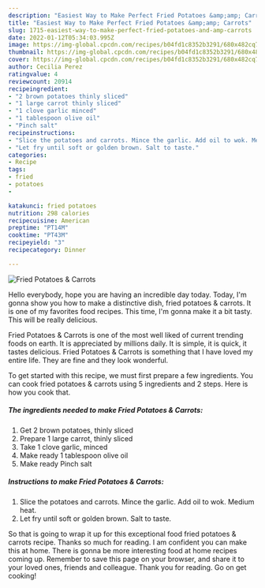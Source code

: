 ```yaml
---
description: "Easiest Way to Make Perfect Fried Potatoes &amp;amp; Carrots"
title: "Easiest Way to Make Perfect Fried Potatoes &amp;amp; Carrots"
slug: 1715-easiest-way-to-make-perfect-fried-potatoes-and-amp-carrots
date: 2022-01-12T05:34:03.995Z
image: https://img-global.cpcdn.com/recipes/b04fd1c8352b3291/680x482cq70/fried-potatoes-carrots-recipe-main-photo.jpg
thumbnail: https://img-global.cpcdn.com/recipes/b04fd1c8352b3291/680x482cq70/fried-potatoes-carrots-recipe-main-photo.jpg
cover: https://img-global.cpcdn.com/recipes/b04fd1c8352b3291/680x482cq70/fried-potatoes-carrots-recipe-main-photo.jpg
author: Cecilia Perez
ratingvalue: 4
reviewcount: 20914
recipeingredient:
- "2 brown potatoes thinly sliced"
- "1 large carrot thinly sliced"
- "1 clove garlic minced"
- "1 tablespoon olive oil"
- "Pinch salt"
recipeinstructions:
- "Slice the potatoes and carrots. Mince the garlic. Add oil to wok. Medium heat."
- "Let fry until soft or golden brown. Salt to taste."
categories:
- Recipe
tags:
- fried
- potatoes
- 

katakunci: fried potatoes  
nutrition: 298 calories
recipecuisine: American
preptime: "PT14M"
cooktime: "PT43M"
recipeyield: "3"
recipecategory: Dinner

---
```



![Fried Potatoes &amp; Carrots](https://img-global.cpcdn.com/recipes/b04fd1c8352b3291/680x482cq70/fried-potatoes-carrots-recipe-main-photo.jpg)

Hello everybody, hope you are having an incredible day today. Today, I'm gonna show you how to make a distinctive dish, fried potatoes &amp; carrots. It is one of my favorites food recipes. This time, I'm gonna make it a bit tasty. This will be really delicious.

Fried Potatoes &amp; Carrots is one of the most well liked of current trending foods on earth. It is appreciated by millions daily. It is simple, it is quick, it tastes delicious. Fried Potatoes &amp; Carrots is something that I have loved my entire life. They are fine and they look wonderful.




To get started with this recipe, we must first prepare a few ingredients. You can cook fried potatoes &amp; carrots using 5 ingredients and 2 steps. Here is how you cook that.

<!--inarticleads1-->

##### The ingredients needed to make Fried Potatoes &amp; Carrots:

1. Get 2 brown potatoes, thinly sliced
1. Prepare 1 large carrot, thinly sliced
1. Take 1 clove garlic, minced
1. Make ready 1 tablespoon olive oil
1. Make ready Pinch salt




<!--inarticleads2-->

##### Instructions to make Fried Potatoes &amp; Carrots:

1. Slice the potatoes and carrots. Mince the garlic. Add oil to wok. Medium heat.
1. Let fry until soft or golden brown. Salt to taste.




So that is going to wrap it up for this exceptional food fried potatoes &amp; carrots recipe. Thanks so much for reading. I am confident you can make this at home. There is gonna be more interesting food at home recipes coming up. Remember to save this page on your browser, and share it to your loved ones, friends and colleague. Thank you for reading. Go on get cooking!
